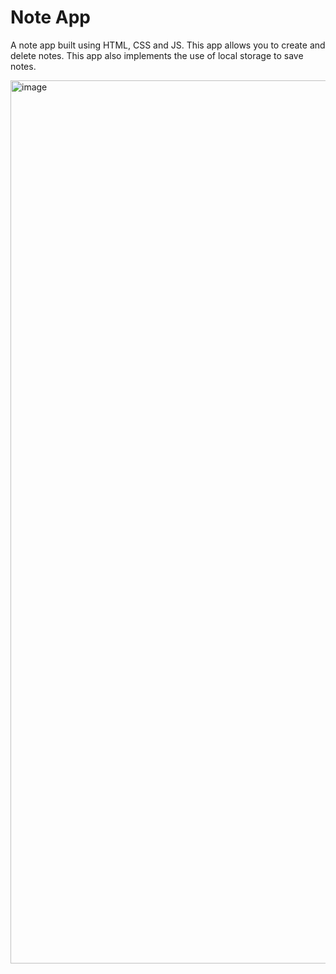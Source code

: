 # Note App

A note app built using HTML, CSS and JS. This app allows you to create and delete notes. This app also implements the use of local storage to save notes.

<img width="1413" alt="image" src="https://github.com/stephenkettley/note-app/assets/109079565/5fb91dbf-30c5-4326-98d5-9bb8f7c3c435">

